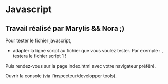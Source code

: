 # Javascript

## Travail réalisé par Marylis && Nora ;) 

Pour tester le fichier javascript, 
- adapter la ligne script au fichier que vous voulez tester. 
Par exemple : <script src="script_1.js"></script>, testera le fichier script 1 ! 

Puis rendez-vous sur la page index.html avec votre navigateur préféré.

Ouvrir la console (via l'inspecteur/developper tools).

